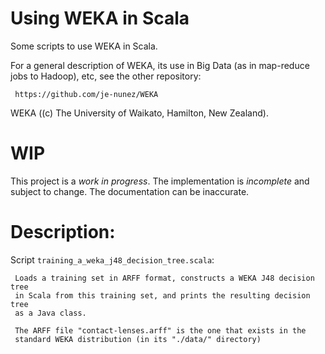 # Using WEKA in Scala

Some scripts to use WEKA in Scala.

For a general description of WEKA, its use in Big Data (as in map-reduce jobs to Hadoop), etc, see the other repository:

     https://github.com/je-nunez/WEKA

WEKA ((c) The University of Waikato, Hamilton, New Zealand).

# WIP

This project is a *work in progress*. The implementation is *incomplete* and subject to change. The documentation can be inaccurate.

# Description:

Script `training_a_weka_j48_decision_tree.scala`:

     Loads a training set in ARFF format, constructs a WEKA J48 decision tree
     in Scala from this training set, and prints the resulting decision tree 
     as a Java class.
  
     The ARFF file "contact-lenses.arff" is the one that exists in the 
     standard WEKA distribution (in its "./data/" directory)

